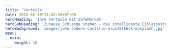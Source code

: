 ```yaml
---
title: 'Vorteile'
date: 2018-02-10T11:52:18+07:00
heroHeading: 'Ihre Vorteile mit SafeMarket'
heroSubHeading: 'Zuhause Schlange stehen - das intelligente Einlassystem'
heroBackground: 'images/john-rodenn-castillo-eluzJSfkNCk-unsplash.jpg'
menu:
  main:
    weight: 10
---
```

